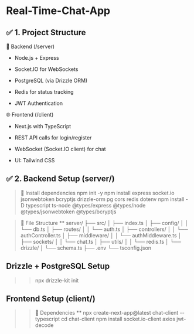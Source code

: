 # Real-Time-Chat-App

## ✅ 1. Project Structure

🔧 Backend (/server)
* Node.js + Express

* Socket.IO for WebSockets

* PostgreSQL (via Drizzle ORM)

* Redis for status tracking

* JWT Authentication

🌐 Frontend (/client)
* Next.js with TypeScript

* REST API calls for login/register

* WebSocket (Socket.IO client) for chat

* UI: Tailwind CSS

## ✅ 2. Backend Setup (server/)
>🔹 Install dependencies
npm init -y
npm install express socket.io jsonwebtoken bcryptjs drizzle-orm pg cors redis dotenv
npm install -D typescript ts-node @types/express @types/node @types/jsonwebtoken @types/bcryptjs

>🔹 File Structure
** server/
    ├── src/
    │   ├── index.ts
    │   ├── config/
    │   │   └── db.ts
    │   ├── routes/
    │   │   └── auth.ts
    │   ├── controllers/
    │   │   └── authController.ts
    │   ├── middleware/
    │   │   └── authMiddleware.ts
    │   ├── sockets/
    │   │   └── chat.ts
    │   ├── utils/
    │   │   └── redis.ts
    │   └── drizzle/
    │       └── schema.ts
    ├── .env
    └── tsconfig.json

## Drizzle + PostgreSQL Setup
>> npx drizzle-kit init

## Frontend Setup (client/)
>> 🔹 Dependencies
  ** npx create-next-app@latest chat-client --typescript
    cd chat-client
    npm install socket.io-client axios jwt-decode
